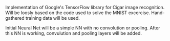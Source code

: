 Implementation of Google's TensorFlow library for Cigar image recognition. Will be loosly based on the code used to solve the MNIST excercise. Hand-gathered training data will be used.

Initial Neural Net will be a simple NN with no convolution or pooling. After this NN is working, convulution and pooling layers will be added.
